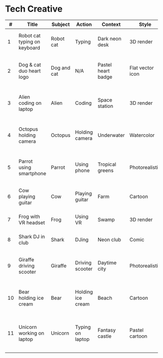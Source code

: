 # Tech Creative

| # | Title | Subject | Action | Context | Style | Prompt |
|---|-------|---------|--------|---------|-------|--------|
| 1 | Robot cat typing on keyboard | Robot cat | Typing | Dark neon desk | 3D render | Robot cat — Typing; Dark neon desk; 3D render |
| 2 | Dog & cat duo heart logo | Dog and cat | N/A | Pastel heart badge | Flat vector icon | Dog and cat — N/A; Pastel heart badge; Flat vector icon |
| 3 | Alien coding on laptop | Alien | Coding | Space station | 3D render | Alien — Coding; Space station; 3D render |
| 4 | Octopus holding camera | Octopus | Holding camera | Underwater | Watercolor | Octopus — Holding camera; Underwater; Watercolor |
| 5 | Parrot using smartphone | Parrot | Using phone | Tropical greens | Photorealistic | Parrot — Using phone; Tropical greens; Photorealistic |
| 6 | Cow playing guitar | Cow | Playing guitar | Farm | Cartoon | Cow — Playing guitar; Farm; Cartoon |
| 7 | Frog with VR headset | Frog | Using VR | Swamp | 3D render | Frog — Using VR; Swamp; 3D render |
| 8 | Shark DJ in club | Shark | DJing | Neon club | Comic | Shark — DJing; Neon club; Comic |
| 9 | Giraffe driving scooter | Giraffe | Driving scooter | Daytime city | Photorealistic | Giraffe — Driving scooter; Daytime city; Photorealistic |
| 10 | Bear holding ice cream | Bear | Holding ice cream | Beach | Cartoon | Bear — Holding ice cream; Beach; Cartoon |
| 11 | Unicorn working on laptop | Unicorn | Typing on laptop | Fantasy castle | Pastel cartoon | Unicorn — Typing on laptop; Fantasy castle; Pastel cartoon |